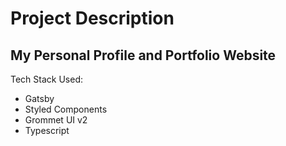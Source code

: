 # Project Description

## My Personal Profile and Portfolio Website

Tech Stack Used:

* Gatsby
* Styled Components
* Grommet UI v2
* Typescript


